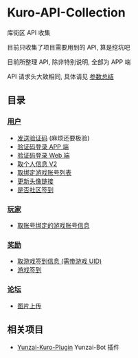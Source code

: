 # Kuro-API-Collection

库街区 API 收集

目前只收集了项目需要用到的 API, 算是挖坑吧

目前所整理 API, 除非特别说明, 全部为 APP 端

API 请求头大致相同, 具体请见 [参数总结](/PARAMS.md) 

## 目录

### [用户](/API/user)

- [发送验证码](#) (麻烦还要极验)
- [验证码登录 APP 端](/API/user/sdkLogin.md)
- [验证码登录 Web 端](/API/user/sdkLoginForH5.md)
- [取个人信息 V2](/API/user/mineV2.md)
- [取绑定游戏账号列表](/API/user/role/findRoleList.md)
- [更新头像链接](/API/user/updateHeadUrl.md)
- [是否社区签到](/API/user/haveSignIn.md)

### [玩家](/API/gamer)

- [取账号绑定的游戏账号信息](/API/gamer/role/list.md)

### [奖励](/API/encourage)

- [取游戏签到信息 (需带游戏 UID)](/API/encourage/signIn/initSignIn.md)
- [游戏签到](/API/encourage/signIn.md)

### [论坛](/API/forum)

- [图片上传](/API/forum/uploadForumImg.md)

## 相关项目

- [Yunzai-Kuro-Plugin](https://github.com/TomyJan/Yunzai-Kuro-Plugin) Yunzai-Bot 插件


